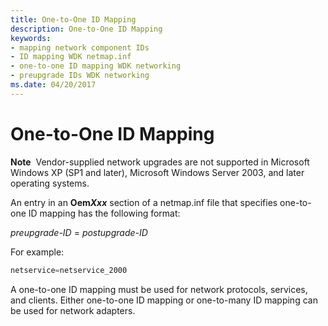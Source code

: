 ```yaml
---
title: One-to-One ID Mapping
description: One-to-One ID Mapping
keywords:
- mapping network component IDs
- ID mapping WDK netmap.inf
- one-to-one ID mapping WDK networking
- preupgrade IDs WDK networking
ms.date: 04/20/2017
---
```


# One-to-One ID Mapping





**Note**  Vendor-supplied network upgrades are not supported in Microsoft Windows XP (SP1 and later), Microsoft Windows Server 2003, and later operating systems.

 

An entry in an **Oem<em>Xxx</em>** section of a netmap.inf file that specifies one-to-one ID mapping has the following format:

*preupgrade-ID* = *postupgrade-ID*

For example:

```cpp
netservice=netservice_2000
```

A one-to-one ID mapping must be used for network protocols, services, and clients. Either one-to-one ID mapping or one-to-many ID mapping can be used for network adapters.

 

 





